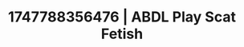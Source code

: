 ---
categories:
- Mutual desire
- Cinematic erotica
- Erotic photography
- Sensual teasing
- Caressing curves
image: /assets/images/1747788356476.jpg
layout: post
seo:
  description: Featured content with exclusive Scat Fetish, ABDL Play. HD images available.
  keywords: Scat Fetish, ABDL Play
  og_image: /assets/images/1747788356476.jpg
  schema_type: VisualArtwork
tags:
- ABDL Play
- Scat Fetish
- '#1747788356476'
title: 1747788356476 | ABDL Play Scat Fetish
---